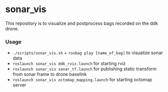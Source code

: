 # sonar_vis
This repository is to visualize and postprocess bags recorded on the ddk drone.

### Usage
- `./scripts/sonar_vis.sh` + `rosbag play [name_of_bag]` to visualize sonar data
- `roslaunch sonar_vis ddk_rviz.launch` for starting rviz
- `roslaunch sonar_vis sonar_tf.launch` for publishing static transform from sonar frame to drone baselink
- `roslaunch sonar_vis octomap_mapping.launch` for starting octomap server
